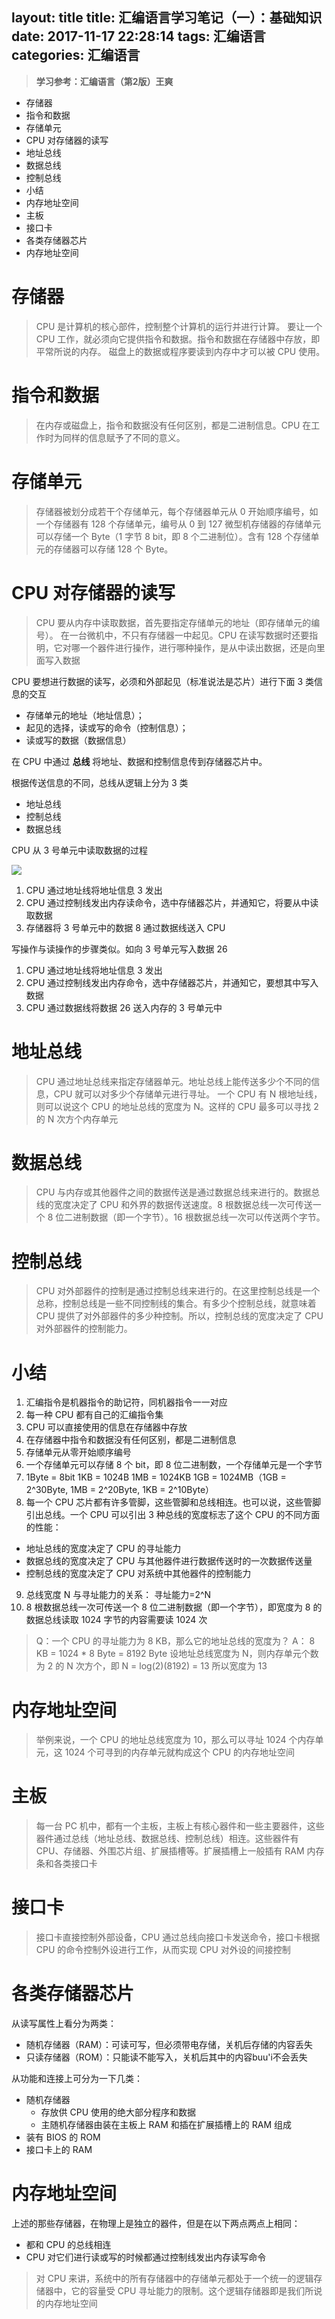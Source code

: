 layout: title
title: 汇编语言学习笔记（一）：基础知识
date: 2017-11-17 22:28:14
tags: 汇编语言
categories: 汇编语言
---

> **学习参考：汇编语言（第2版）王爽**

 + 存储器
 + 指令和数据
 + 存储单元
 + CPU 对存储器的读写
 + 地址总线
 + 数据总线
 + 控制总线
 + 小结
 + 内存地址空间
 + 主板
 + 接口卡
 + 各类存储器芯片
 + 内存地址空间

<!-- more -->

# 存储器

> CPU 是计算机的核心部件，控制整个计算机的运行并进行计算。
> 要让一个 CPU 工作，就必须向它提供指令和数据。指令和数据在存储器中存放，即平常所说的内存。
> 磁盘上的数据或程序要读到内存中才可以被 CPU 使用。

# 指令和数据

> 在内存或磁盘上，指令和数据没有任何区别，都是二进制信息。CPU 在工作时为同样的信息赋予了不同的意义。

# 存储单元

> 存储器被划分成若干个存储单元，每个存储器单元从 0 开始顺序编号，如一个存储器有 128 个存储单元，编号从 0 到 127
> 微型机存储器的存储单元可以存储一个 Byte（1 字节 8 bit，即 8 个二进制位）。含有 128 个存储单元的存储器可以存储 128 个 Byte。

# CPU 对存储器的读写

> CPU 要从内存中读取数据，首先要指定存储单元的地址（即存储单元的编号）。
> 在一台微机中，不只有存储器一中起见。CPU 在读写数据时还要指明，它对哪一个器件进行操作，进行哪种操作，是从中读出数据，还是向里面写入数据

CPU 要想进行数据的读写，必须和外部起见（标准说法是芯片）进行下面 3 类信息的交互

 + 存储单元的地址（地址信息）；
 + 起见的选择，读或写的命令（控制信息）；
 + 读或写的数据（数据信息）


 在 CPU 中通过 **总线** 将地址、数据和控制信息传到存储器芯片中。
 
 根据传送信息的不同，总线从逻辑上分为 3 类
  
   + 地址总线
   + 控制总线
   + 数据总线
   
CPU 从 3 号单元中读取数据的过程

![](https://ws1.sinaimg.cn/large/0067fiZ7ly1fljseen73zj30im0bnq3e.jpg)

 1. CPU 通过地址线将地址信息 3 发出
 2. CPU 通过控制线发出内存读命令，选中存储器芯片，并通知它，将要从中读取数据
 3. 存储器将 3 号单元中的数据 8 通过数据线送入 CPU
 
写操作与读操作的步骤类似。如向 3 号单元写入数据 26

 1. CPU 通过地址线将地址信息 3 发出
 2. CPU 通过控制线发出内存命令，选中存储器芯片，并通知它，要想其中写入数据
 3. CPU 通过数据线将数据 26 送入内存的 3 号单元中
 

# 地址总线

> CPU 通过地址总线来指定存储器单元。地址总线上能传送多少个不同的信息，CPU 就可以对多少个存储单元进行寻址。
> 一个 CPU 有 N 根地址线，则可以说这个 CPU 的地址总线的宽度为 N。这样的 CPU 最多可以寻找 2 的 N 次方个内存单元

# 数据总线

> CPU 与内存或其他器件之间的数据传送是通过数据总线来进行的。数据总线的宽度决定了 CPU 和外界的数据传送速度。8 根数据总线一次可传送一个 8 位二进制数据（即一个字节）。16 根数据总线一次可以传送两个字节。

# 控制总线

> CPU 对外部器件的控制是通过控制总线来进行的。在这里控制总线是一个总称，控制总线是一些不同控制线的集合。有多少个控制总线，就意味着 CPU 提供了对外部器件的多少种控制。所以，控制总线的宽度决定了 CPU 对外部器件的控制能力。

# 小结

 1. 汇编指令是机器指令的助记符，同机器指令一一对应
 2. 每一种 CPU 都有自己的汇编指令集
 3. CPU 可以直接使用的信息在存储器中存放
 4. 在存储器中指令和数据没有任何区别，都是二进制信息
 5. 存储单元从零开始顺序编号
 6. 一个存储单元可以存储 8 个 bit，即 8 位二进制数，一个存储单元是一个字节
 7. 1Byte = 8bit  1KB = 1024B  1MB = 1024KB  1GB = 1024MB（1GB = 2^30Byte, 1MB = 2^20Byte, 1KB = 2^10Byte）
 8. 每一个 CPU 芯片都有许多管脚，这些管脚和总线相连。也可以说，这些管脚引出总线。一个 CPU 可以引出 3 种总线的宽度标志了这个 CPU 的不同方面的性能：
   + 地址总线的宽度决定了 CPU 的寻址能力
   + 数据总线的宽度决定了 CPU 与其他器件进行数据传送时的一次数据传送量
   + 控制总线的宽度决定了 CPU 对系统中其他器件的控制能力
 9. 总线宽度 N 与寻址能力的关系： 寻址能力=2^N
 10. 8 根数据总线一次可传送一个 8 位二进制数据（即一个字节），即宽度为 8 的数据总线读取 1024 字节的内容需要读 1024 次

> Q：一个 CPU 的寻址能力为 8 KB，那么它的地址总线的宽度为？
A：
8 KB = 1024 * 8 Byte = 8192 Byte
设地址总线宽度为 N，则内存单元个数为 2 的 N 次方个，即 N = log(2)(8192) = 13
所以宽度为 13

# 内存地址空间

> 举例来说，一个 CPU 的地址总线宽度为 10，那么可以寻址 1024 个内存单元，这 1024 个可寻到的内存单元就构成这个 CPU 的内存地址空间

# 主板

> 每一台 PC 机中，都有一个主板，主板上有核心器件和一些主要器件，这些器件通过总线（地址总线、数据总线、控制总线）相连。这些器件有 CPU、存储器、外围芯片组、扩展插槽等。扩展插槽上一般插有 RAM 内存条和各类接口卡

# 接口卡

> 接口卡直接控制外部设备，CPU 通过总线向接口卡发送命令，接口卡根据 CPU 的命令控制外设进行工作，从而实现 CPU 对外设的间接控制

# 各类存储器芯片

从读写属性上看分为两类：

 + 随机存储器（RAM）：可读可写，但必须带电存储，关机后存储的内容丢失
 + 只读存储器（ROM）：只能读不能写入，关机后其中的内容buu'i不会丢失
 

从功能和连接上可分为一下几类：

 + 随机存储器
   - 存放供 CPU 使用的绝大部分程序和数据
   - 主随机存储器由装在主板上 RAM 和插在扩展插槽上的 RAM 组成
 + 装有 BIOS 的 ROM
 + 接口卡上的 RAM
 
# 内存地址空间

上述的那些存储器，在物理上是独立的器件，但是在以下两点两点上相同：
 
 + 都和 CPU 的总线相连
 + CPU 对它们进行读或写的时候都通过控制线发出内存读写命令

> 对 CPU 来讲，系统中的所有存储器中的存储单元都处于一个统一的逻辑存储器中，它的容量受 CPU 寻址能力的限制。这个逻辑存储器即是我们所说的内存地址空间